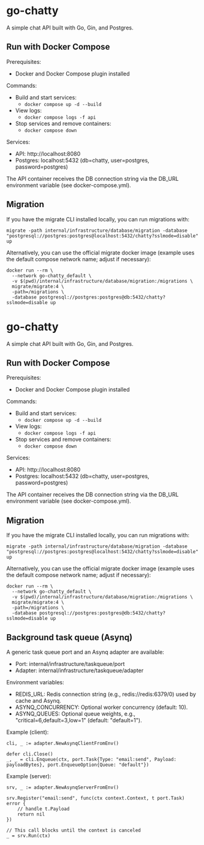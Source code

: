 # go-chatty

A simple chat API built with Go, Gin, and Postgres.

## Run with Docker Compose

Prerequisites:
- Docker and Docker Compose plugin installed

Commands:
- Build and start services:
  - `docker compose up -d --build`
- View logs:
  - `docker compose logs -f api`
- Stop services and remove containers:
  - `docker compose down`

Services:
- API: http://localhost:8080
- Postgres: localhost:5432 (db=chatty, user=postgres, password=postgres)

The API container receives the DB connection string via the DB_URL environment variable (see docker-compose.yml).

## Migration

If you have the migrate CLI installed locally, you can run migrations with:

`migrate -path internal/infrastructure/database/migration -database "postgresql://postgres:postgres@localhost:5432/chatty?sslmode=disable" up`

Alternatively, you can use the official migrate docker image (example uses the default compose network name; adjust if necessary):

```
docker run --rm \
  --network go-chatty_default \
  -v $(pwd)/internal/infrastructure/database/migration:/migrations \
  migrate/migrate:4 \
  -path=/migrations \
  -database postgresql://postgres:postgres@db:5432/chatty?sslmode=disable up
```
# go-chatty

A simple chat API built with Go, Gin, and Postgres.

## Run with Docker Compose

Prerequisites:
- Docker and Docker Compose plugin installed

Commands:
- Build and start services:
  - `docker compose up -d --build`
- View logs:
  - `docker compose logs -f api`
- Stop services and remove containers:
  - `docker compose down`

Services:
- API: http://localhost:8080
- Postgres: localhost:5432 (db=chatty, user=postgres, password=postgres)

The API container receives the DB connection string via the DB_URL environment variable (see docker-compose.yml).

## Migration

If you have the migrate CLI installed locally, you can run migrations with:

`migrate -path internal/infrastructure/database/migration -database "postgresql://postgres:postgres@localhost:5432/chatty?sslmode=disable" up`

Alternatively, you can use the official migrate docker image (example uses the default compose network name; adjust if necessary):

```
docker run --rm \
  --network go-chatty_default \
  -v $(pwd)/internal/infrastructure/database/migration:/migrations \
  migrate/migrate:4 \
  -path=/migrations \
  -database postgresql://postgres:postgres@db:5432/chatty?sslmode=disable up
```

## Background task queue (Asynq)

A generic task queue port and an Asynq adapter are available:
- Port: internal/infrastructure/taskqueue/port
- Adapter: internal/infrastructure/taskqueue/adapter

Environment variables:
- REDIS_URL: Redis connection string (e.g., redis://redis:6379/0) used by cache and Asynq.
- ASYNQ_CONCURRENCY: Optional worker concurrency (default: 10).
- ASYNQ_QUEUES: Optional queue weights, e.g., "critical=6,default=3,low=1" (default: "default=1").

Example (client):
```
cli, _ := adapter.NewAsynqClientFromEnv()

defer cli.Close()
_, _ = cli.Enqueue(ctx, port.Task{Type: "email:send", Payload: payloadBytes}, port.EnqueueOption{Queue: "default"})
```

Example (server):
```
srv, _ := adapter.NewAsynqServerFromEnv()

srv.Register("email:send", func(ctx context.Context, t port.Task) error {
    // handle t.Payload
    return nil
})

// This call blocks until the context is canceled
_ = srv.Run(ctx)
```
